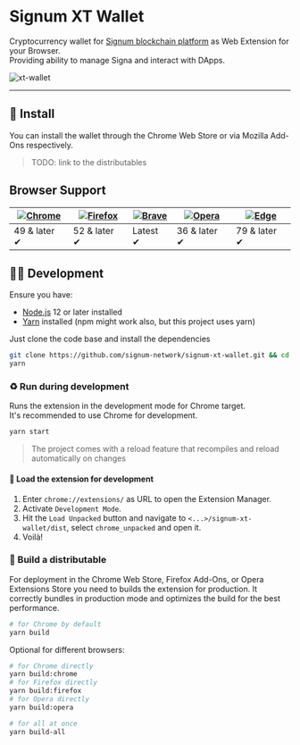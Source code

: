 # Signum XT Wallet

Cryptocurrency wallet for [Signum blockchain platform](https://signum.network) as Web Extension for your Browser.<br>
Providing ability to manage Signa and interact with DApps.

![xt-wallet](https://user-images.githubusercontent.com/3920663/152850875-7b6b099a-c574-458d-95d4-4f83daa6279a.jpg)

<hr />

## 🌻 Install

You can install the wallet through the Chrome Web Store or via Mozilla Add-Ons respectively.

> TODO: link to the distributables

## Browser Support

| [![Chrome](https://raw.github.com/alrra/browser-logos/master/src/chrome/chrome_48x48.png)](https://chrome.google.com/webstore/detail/temple-tezos-wallet-ex-th/ookjlbkiijinhpmnjffcofjonbfbgaoc) | [![Firefox](https://raw.github.com/alrra/browser-logos/master/src/firefox/firefox_48x48.png)](https://addons.mozilla.org/en-US/firefox/addon/temple-wallet/) | [![Brave](https://raw.github.com/alrra/browser-logos/master/src/brave/brave_48x48.png)](https://chrome.google.com/webstore/detail/temple-tezos-wallet-ex-th/ookjlbkiijinhpmnjffcofjonbfbgaoc) | [![Opera](https://raw.github.com/alrra/browser-logos/master/src/opera/opera_48x48.png)](https://chrome.google.com/webstore/detail/temple-tezos-wallet-ex-th/ookjlbkiijinhpmnjffcofjonbfbgaoc) | [![Edge](https://raw.github.com/alrra/browser-logos/master/src/edge/edge_48x48.png)](https://chrome.google.com/webstore/detail/temple-tezos-wallet-ex-th/ookjlbkiijinhpmnjffcofjonbfbgaoc) |
| ------------------------------------------------------------------------------------------------------------------------------------------------------------------------------------------------ | ------------------------------------------------------------------------------------------------------------------------------------------------------------ | --------------------------------------------------------------------------------------------------------------------------------------------------------------------------------------------- | --------------------------------------------------------------------------------------------------------------------------------------------------------------------------------------------- | ------------------------------------------------------------------------------------------------------------------------------------------------------------------------------------------ |
| 49 & later ✔                                                                                                                                                                                     | 52 & later ✔                                                                                                                                                 | Latest ✔                                                                                                                                                                                      | 36 & later ✔                                                                                                                                                                                  | 79 & later ✔                                                                                                                                                                               |

## 🧑‍🌾 Development

Ensure you have:

- [Node.js](https://nodejs.org) 12 or later installed
- [Yarn](https://yarnpkg.com) installed (npm might work also, but this project uses yarn)

Just clone the code base and install the dependencies

```bash
git clone https://github.com/signum-network/signum-xt-wallet.git && cd signum-xt-wallet
yarn
```

### ♻️ Run during development

Runs the extension in the development mode for Chrome target.<br>
It's recommended to use Chrome for development.

```bash
yarn start
```

> The project comes with a reload feature that recompiles and reload automatically on changes

#### 🦄 Load the extension for development

1. Enter `chrome://extensions/` as URL to open the Extension Manager.
2. Activate `Development Mode`.
3. Hit the `Load Unpacked` button and navigate to `<...>/signum-xt-wallet/dist`, select `chrome_unpacked` and open it.
4. Voilà!

### 🌄 Build a distributable

For deployment in the Chrome Web Store, Firefox Add-Ons, or Opera Extensions Store you need to builds the extension for production.
It correctly bundles in production mode and optimizes the build for the best performance.

```bash
# for Chrome by default
yarn build
```

Optional for different browsers:

```bash
# for Chrome directly
yarn build:chrome
# for Firefox directly
yarn build:firefox
# for Opera directly
yarn build:opera

# for all at once
yarn build-all
```
